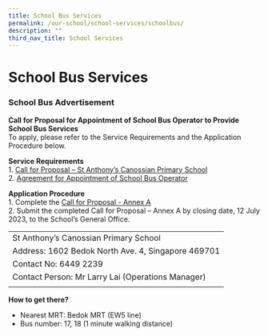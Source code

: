 ```yaml
---
title: School Bus Services
permalink: /our-school/school-services/schoolbus/
description: ""
third_nav_title: School Services
---
```

# **School Bus Services**
### School Bus Advertisement<br>
**Call for Proposal for Appointment of School Bus Operator to Provide School Bus Services**<br>
To apply, please refer to the Service Requirements and the Application Procedure below.

**Service Requirements**<br>
1.&nbsp;[Call for Proposal – St Anthony’s Canossian Primary School](/files/Attachments/call%20for%20proposal%20–%20st%20anthony’s%20canossian%20primary%20school.pdf)<br>
2.&nbsp;[Agreement for Appointment of School Bus Operator](/files/Attachments/agreement%20for%20appointment%20of%20school%20bus%20operator.pdf)

**Application Procedure**<br>
1\. Complete the [Call for Proposal - Annex A](/files/Attachments/attachment%202%20call%20for%20proposal%20-%20annex%20a%20(version%20june%202023)%20-%20sacps%20final.pdf)<br>
2\. Submit the completed Call for Proposal – Annex A by closing date, 12 July 2023, to the School’s General Office.



| |
| -------- |
| St Anthony’s Canossian Primary School |
| Address: 1602 Bedok North Ave. 4, Singapore 469701|
|  Contact No: 6449 2239 |
|  Contact Person: Mr Larry Lai (Operations Manager)  | 
| |

**How to get there?**
* Nearest MRT: Bedok MRT (EW5 line)
* Bus number: 17, 18 (1 minute walking distance)